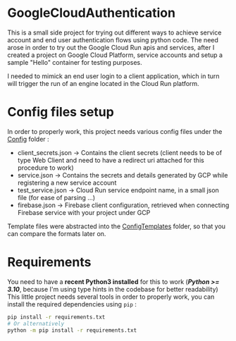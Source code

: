 # GoogleCloudAuthentication
This is a small side project for trying out different ways to achieve service account and end user authentication flows using python code.
The need arose in order to try out the Google Cloud Run apis and services, after I created a project on Google Cloud Platform, service accounts and setup a sample "Hello" container for testing purposes.

I needed to mimick an end user login to a client application, which in turn will trigger the run of an engine located in the Cloud Run platform.

# Config files setup
In order to properly work, this project needs various config files under the [Config](Config) folder :
* client_secrets.json -> Contains the client secrets (client needs to be of type Web Client and need to have a redirect uri attached for this procedure to work)
* service.json -> Contains the secrets and details generated by GCP while registering a new service account
* test_service.json -> Cloud Run service endpoint name, in a small json file (for ease of parsing ...)
* firebase.json -> Firebase client configuration, retrieved when connecting Firebase service with your project under GCP

Template files were abstracted into the [ConfigTemplates](ConfigTemplates) folder, so that you can compare the formats later on.

# Requirements
You need to have a **recent Python3 installed** for this to work (***Python >= 3.10***, because I'm using type hints in the codebase for better readability)
This little project needs several tools in order to properly work, you can install the required dependencies using `pip` :
```Bash
pip install -r requirements.txt
# Or alternatively
python -m pip install -r requirements.txt
```